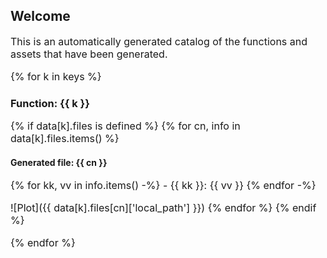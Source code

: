 <style>
    @page {
        size: letter portrait;
        margin: 2cm;
    }

    p {
        font-size: 12pt;
    }
</style>

## Welcome

This is an automatically generated catalog of the functions and assets that have been generated.

{% for k in keys %}
### Function: {{ k }}

{% if data[k].files is defined %}
{% for cn, info in data[k].files.items() %}
#### Generated file:  {{ cn }}

{% for kk, vv in info.items() -%}
     - {{ kk }}: {{ vv }}
{% endfor -%}

![Plot]({{ data[k].files[cn]['local_path'] }})
{% endfor %}
{% endif %}


{% endfor %}

